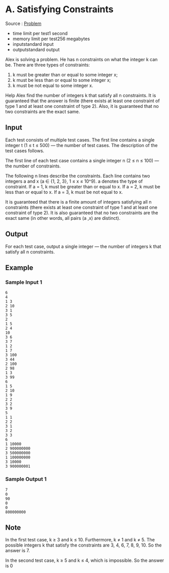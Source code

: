 # A. Satisfying Constraints

Source : [Problem](https://codeforces.com/problemset/problem/1920/A)

- time limit per test1 second
- memory limit per test256 megabytes
- inputstandard input
- outputstandard output

Alex is solving a problem. He has n constraints on what the integer k can be. There are three types of constraints:

1. k must be greater than or equal to some integer x;
2. k must be less than or equal to some integer x;
3. k must be not equal to some integer x.

Help Alex find the number of integers k that satisfy all n constraints. It is guaranteed that the answer is finite (there exists at least one constraint of type 1 and at least one constraint of type 2). Also, it is guaranteed that no two constraints are the exact same.

## Input

Each test consists of multiple test cases. The first line contains a single integer t (1 ≤ t ≤ 500) — the number of test cases. The description of the test cases follows.

The first line of each test case contains a single integer n (2 ≤ n ≤ 100) — the number of constraints.

The following n lines describe the constraints. Each line contains two integers a
and x (a ∈ {1, 2, 3}, 1 ≤ x ≤ 10^9). a
denotes the type of constraint. If a = 1, k must be greater than or equal to x. If a = 2, k must be less than or equal to x. If a = 3, k must be not equal to x.

It is guaranteed that there is a finite amount of integers satisfying all n constraints (there exists at least one constraint of type 1 and at least one constraint of type 2). It is also guaranteed that no two constraints are the exact same (in other words, all pairs (a ,x) are distinct).

## Output

For each test case, output a single integer — the number of integers k
that satisfy all n
constraints.

## Example

### Sample Input 1

    6
    4
    1 3
    2 10
    3 1
    3 5
    2
    1 5
    2 4
    10
    3 6
    3 7
    1 2
    1 7
    3 100
    3 44
    2 100
    2 98
    1 3
    3 99
    6
    1 5
    2 10
    1 9
    2 2
    3 2
    3 9
    5
    1 1
    2 2
    3 1
    3 2
    3 3
    6
    1 10000
    2 900000000
    3 500000000
    1 100000000
    3 10000
    3 900000001

### Sample Output 1

    7
    0
    90
    0
    0
    800000000

## Note

In the first test case, k ≥ 3 and k ≤ 10. Furthermore, k ≠ 1 and k ≠ 5. The possible integers k that satisfy the constraints are 3, 4, 6, 7, 8, 9, 10. So the answer is 7.

In the second test case, k ≥ 5 and k ≤ 4, which is impossible. So the answer is 0
